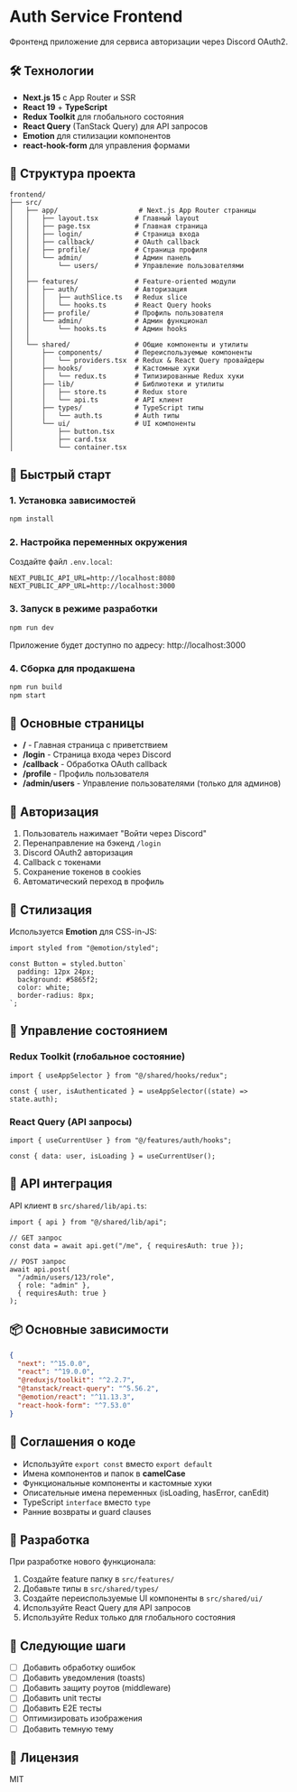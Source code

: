 # Auth Service Frontend

Фронтенд приложение для сервиса авторизации через Discord OAuth2.

## 🛠️ Технологии

- **Next.js 15** с App Router и SSR
- **React 19** + **TypeScript**
- **Redux Toolkit** для глобального состояния
- **React Query** (TanStack Query) для API запросов
- **Emotion** для стилизации компонентов
- **react-hook-form** для управления формами

## 📁 Структура проекта

```
frontend/
├── src/
│   ├── app/                    # Next.js App Router страницы
│   │   ├── layout.tsx         # Главный layout
│   │   ├── page.tsx           # Главная страница
│   │   ├── login/             # Страница входа
│   │   ├── callback/          # OAuth callback
│   │   ├── profile/           # Страница профиля
│   │   └── admin/             # Админ панель
│   │       └── users/         # Управление пользователями
│   │
│   ├── features/              # Feature-oriented модули
│   │   ├── auth/              # Авторизация
│   │   │   ├── authSlice.ts   # Redux slice
│   │   │   └── hooks.ts       # React Query hooks
│   │   ├── profile/           # Профиль пользователя
│   │   └── admin/             # Админ функционал
│   │       └── hooks.ts       # Админ hooks
│   │
│   └── shared/                # Общие компоненты и утилиты
│       ├── components/        # Переиспользуемые компоненты
│       │   └── providers.tsx  # Redux & React Query провайдеры
│       ├── hooks/             # Кастомные хуки
│       │   └── redux.ts       # Типизированные Redux хуки
│       ├── lib/               # Библиотеки и утилиты
│       │   ├── store.ts       # Redux store
│       │   └── api.ts         # API клиент
│       ├── types/             # TypeScript типы
│       │   └── auth.ts        # Auth типы
│       └── ui/                # UI компоненты
│           ├── button.tsx
│           ├── card.tsx
│           └── container.tsx
```

## 🚀 Быстрый старт

### 1. Установка зависимостей

```bash
npm install
```

### 2. Настройка переменных окружения

Создайте файл `.env.local`:

```env
NEXT_PUBLIC_API_URL=http://localhost:8080
NEXT_PUBLIC_APP_URL=http://localhost:3000
```

### 3. Запуск в режиме разработки

```bash
npm run dev
```

Приложение будет доступно по адресу: http://localhost:3000

### 4. Сборка для продакшена

```bash
npm run build
npm start
```

## 📄 Основные страницы

- **/** - Главная страница с приветствием
- **/login** - Страница входа через Discord
- **/callback** - Обработка OAuth callback
- **/profile** - Профиль пользователя
- **/admin/users** - Управление пользователями (только для админов)

## 🔐 Авторизация

1. Пользователь нажимает "Войти через Discord"
2. Перенаправление на бэкенд `/login`
3. Discord OAuth2 авторизация
4. Callback с токенами
5. Сохранение токенов в cookies
6. Автоматический переход в профиль

## 🎨 Стилизация

Используется **Emotion** для CSS-in-JS:

```tsx
import styled from "@emotion/styled";

const Button = styled.button`
  padding: 12px 24px;
  background: #5865f2;
  color: white;
  border-radius: 8px;
`;
```

## 🔄 Управление состоянием

### Redux Toolkit (глобальное состояние)

```tsx
import { useAppSelector } from "@/shared/hooks/redux";

const { user, isAuthenticated } = useAppSelector((state) => state.auth);
```

### React Query (API запросы)

```tsx
import { useCurrentUser } from "@/features/auth/hooks";

const { data: user, isLoading } = useCurrentUser();
```

## 🔌 API интеграция

API клиент в `src/shared/lib/api.ts`:

```tsx
import { api } from "@/shared/lib/api";

// GET запрос
const data = await api.get("/me", { requiresAuth: true });

// POST запрос
await api.post(
  "/admin/users/123/role",
  { role: "admin" },
  { requiresAuth: true }
);
```

## 📦 Основные зависимости

```json
{
  "next": "^15.0.0",
  "react": "^19.0.0",
  "@reduxjs/toolkit": "^2.2.7",
  "@tanstack/react-query": "^5.56.2",
  "@emotion/react": "^11.13.3",
  "react-hook-form": "^7.53.0"
}
```

## 🎯 Соглашения о коде

- Используйте `export const` вместо `export default`
- Имена компонентов и папок в **camelCase**
- Функциональные компоненты и кастомные хуки
- Описательные имена переменных (isLoading, hasError, canEdit)
- TypeScript `interface` вместо `type`
- Ранние возвраты и guard clauses

## 🧪 Разработка

При разработке нового функционала:

1. Создайте feature папку в `src/features/`
2. Добавьте типы в `src/shared/types/`
3. Создайте переиспользуемые UI компоненты в `src/shared/ui/`
4. Используйте React Query для API запросов
5. Используйте Redux только для глобального состояния

## 🔧 Следующие шаги

- [ ] Добавить обработку ошибок
- [ ] Добавить уведомления (toasts)
- [ ] Добавить защиту роутов (middleware)
- [ ] Добавить unit тесты
- [ ] Добавить E2E тесты
- [ ] Оптимизировать изображения
- [ ] Добавить темную тему

## 📝 Лицензия

MIT

